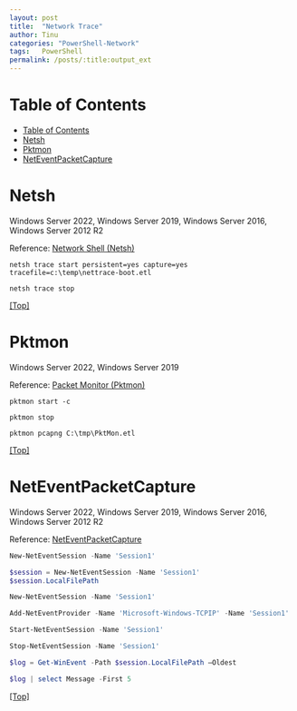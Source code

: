 ```yaml
---
layout: post
title:  "Network Trace"
author: Tinu
categories: "PowerShell-Network"
tags:   PowerShell
permalink: /posts/:title:output_ext
---
```


# Table of Contents

- [Table of Contents](#table-of-contents)
- [Netsh](#netsh)
- [Pktmon](#pktmon)
- [NetEventPacketCapture](#neteventpacketcapture)

# Netsh

Windows Server 2022, Windows Server 2019, Windows Server 2016, Windows Server 2012 R2

Reference: [Network Shell (Netsh)](https://docs.microsoft.com/en-us/windows-server/networking/technologies/netsh/netsh)

````
netsh trace start persistent=yes capture=yes tracefile=c:\temp\nettrace-boot.etl
````

````
netsh trace stop
````

[ [Top] ](#)

# Pktmon

Windows Server 2022, Windows Server 2019

Reference: [Packet Monitor (Pktmon)](https://docs.microsoft.com/en-us/windows-server/networking/technologies/pktmon/pktmon)

````
pktmon start -c
````

````
pktmon stop
````

````
pktmon pcapng C:\tmp\PktMon.etl
````

[ [Top] ](#)

# NetEventPacketCapture

Windows Server 2022, Windows Server 2019, Windows Server 2016, Windows Server 2012 R2

Reference: [NetEventPacketCapture](https://docs.microsoft.com/en-us/powershell/module/neteventpacketcapture/?view=windowsserver2022-ps)

````powershell
New-NetEventSession -Name 'Session1'
````

````powershell
$session = New-NetEventSession -Name 'Session1'
$session.LocalFilePath
````

````powershell
New-NetEventSession -Name 'Session1'
````

````powershell
Add-NetEventProvider -Name 'Microsoft-Windows-TCPIP' -Name 'Session1'
````

````powershell
Start-NetEventSession -Name 'Session1'
````

````powershell
Stop-NetEventSession -Name 'Session1'
````

````powershell
$log = Get-WinEvent -Path $session.LocalFilePath –Oldest
````

````powershell
$log | select Message -First 5
````

[ [Top] ](#)
